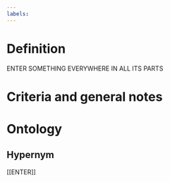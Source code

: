 ```yaml
---
labels: 
---
```


# Definition
ENTER SOMETHING EVERYWHERE IN ALL ITS PARTS
# Criteria and general notes
# Ontology

## Hypernym
[[ENTER]]
